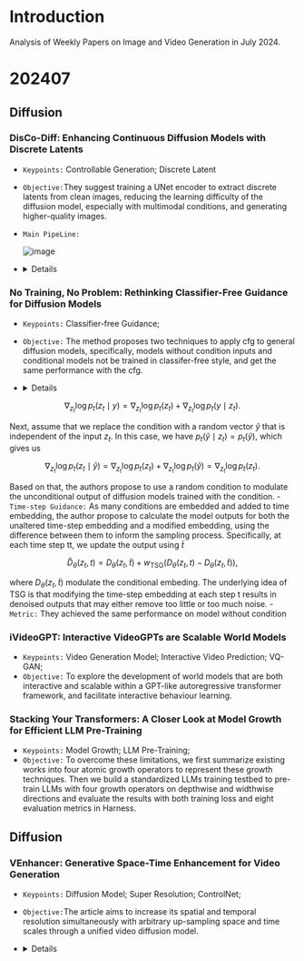 # Introduction
Analysis of Weekly Papers on Image and Video Generation in July 2024.

# 202407

## Diffusion

### DisCo-Diff: Enhancing Continuous Diffusion Models with Discrete Latents
- `Keypoints:`  Controllable Generation; Discrete Latent
- `Objective:`They suggest training a UNet encoder to extract discrete latents from clean images, reducing the learning difficulty of the diffusion model, especially with multimodal conditions, and generating higher-quality images.

- `Main PipeLine:`

  
    ![image](https://github.com/user-attachments/assets/7c754699-0d5d-4e19-988c-c3f67696f3a4)
-   <details>
    <summary>Details</summary>

    - `Method:` The diffusion model learns to map multiple conditions to 2D images, which is challenging. The authors propose using a tokenizer and codebook as priors for generation. Training occurs in two stages: first, the tokenizer is trained with the diffusion UNet using ground truth images; second, an autoregressive model generates tokens from the codebook. During inference, tokens are sampled from the codebook and generated autoregressively. Those tokens will be input into the diffusion model to generate images as a condition.

</details>

### No Training, No Problem: Rethinking Classifier-Free Guidance for Diffusion Models
- `Keypoints:` Classifier-free Guidance;
- `Objective:` The method proposes two techniques to apply cfg to general diffusion models, specifically, models without condition inputs and conditional models not be trained in classifer-free style, and get the same performance with the cfg. 

-   <details>
    <summary>Details</summary>

    - `Method:` The author proposes two techniques. 
        - `Independent Condition Guidance: `
During the training process of classifier-free models, dropping conditions in a probability ratio is required. However, this increases the difficulty of learning. The authors propose to train the model with conditions throughout the process and use Independent Condition Guidance to obtain high-quality images similar to CFG. First, note that at each time step $t$, classifier-free guidance uses the conditional score $\nabla_{z_t} \log p_t(z_t \mid y)$ and the unconditional score $\nabla_{z_t} \log p_t(z_t)$ to guide the sampling process. Based on Bayes' theorem, we can write $p_t(z_t \mid y) = \frac{p_t(y \mid z_t)p_t(z_t)}{p_t(y)}$, which gives us

$$
\nabla_{z_t} \log p_t(z_t \mid y) = \nabla_{z_t} \log p_t(z_t) + \nabla_{z_t} \log p_t(y \mid z_t).
$$

Next, assume that we replace the condition with a random vector $\hat{y}$ that is independent of the input $z_t$. In this case, we have $p_t(\hat{y} \mid z_t) = p_t(\hat{y})$, which gives us

$$
\nabla_{z_t} \log p_t(z_t \mid \hat{y}) = \nabla_{z_t} \log p_t(z_t) + \nabla_{z_t} \log p_t(\hat{y}) = \nabla_{z_t} \log p_t(z_t).
$$

Based on that, the authors propose to use a random condition to modulate the unconditional output of diffusion models trained with the condition.
        - `Time-step Guidance:`
         As many conditions are embedded and added to time embedding, the author propose to calculate the model outputs for both the unaltered time-step embedding and a modified embedding, using the difference between them to inform the sampling process. Specifically, at each time step tt, we update the output using $\tilde{t}$
```math
\hat{D}_{\theta}(z_t, t) = D_{\theta}(z_t, \tilde{t}) + w_{\text{TSG}} \left( D_{\theta}(z_t, t) - D_{\theta}(z_t, \tilde{t}) \right),
```

  where $D_{\theta}(z_t, \tilde{t})$ modulate the conditional embeding. The underlying idea of TSG is that modifying the time-step embedding at each step t results in denoised outputs that may either remove too little or too much noise.
    - `Metric:` They achieved the same performance on model without condition
</details>


### iVideoGPT: Interactive VideoGPTs are Scalable World Models 

- `Keypoints:` Video Generation Model; Interactive Video Prediction; VQ-GAN;
- `Objective:` To explore the development of world models that are both interactive and scalable within a GPT-like autoregressive transformer framework, and facilitate interactive behaviour learning.


### Stacking Your Transformers: A Closer Look at Model Growth for Efficient LLM Pre-Training
- `Keypoints:` Model Growth;  LLM Pre-Training;
- `Objective:` To overcome these limitations, we first summarize existing works into four atomic growth operators to represent these growth techniques. Then we build a standardized LLMs training testbed to pre-train LLMs with four growth operators on depthwise and widthwise directions and evaluate the results with both training loss and eight evaluation metrics in Harness.


## Diffusion

### VEnhancer: Generative Space-Time Enhancement for Video Generation
- `Keypoints:` Diffusion Model; Super Resolution; ControlNet;
- `Objective:`The article aims to increase its spatial and temporal resolution simultaneously with arbitrary up-sampling space and time scales through a unified video diffusion model.

-   <details>
    <summary>Details</summary>

    - `Method:` The researchers train a video ControlNet based on a pretrained diffusion model, using different low-resolution and low-frame-rate videos as conditions. Besides, they inject the scale of spaitial and temporal inot the ControlNet.

    - `Metric:` They surpasses existing state-of-the-art video super-resolution and space-time super-resolution methods in enhancing AIgenerated videos. They help exisiting open-source state-of-theart text-to-video method, VideoCrafter-2, reaches the top one in video generation benchmark – VBench. Their disadvantage is that they cannot support ultra-high resolutions, such as 4K.

</details>
